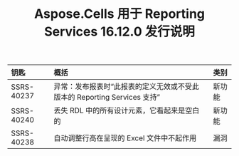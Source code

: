 ﻿---
title: Aspose.Cells 用于 Reporting Services 16.12.0 发行说明
type: docs
weight: 10
url: /zh/reportingservices/aspose-cells-for-reporting-services-16-12-0-release-notes/
---
|**钥匙** |**概括** |**类别** |
|:- |:- |:- |
|SSRS-40237 |异常：发布报表时“此报表的定义无效或不受此版本的 Reporting Services 支持”|新功能|
|SSRS-40240 |丢失 RDL 中的所有设计元素，它看起来是空白的|新功能|
|SSRS-40238 |自动调整行高在呈现的 Excel 文件中不起作用|漏洞|


